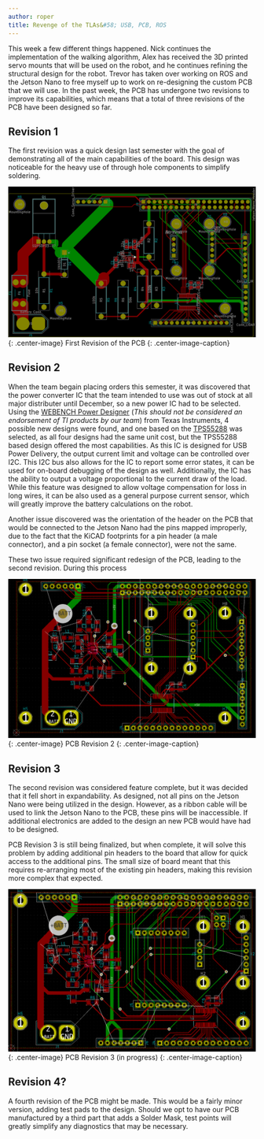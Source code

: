 ```yaml
---
author: roper
title: Revenge of the TLAs&#58; USB, PCB, ROS
---
```


This week a few different things happened. Nick continues the implementation of the walking algorithm, Alex has
received the 3D printed servo mounts that will be used on the robot, and he continues refining the structural design
for the robot. Trevor has taken over working on ROS and the Jetson Nano to free myself up to work on re-designing the
custom PCB that we will use. In the past week, the PCB has undergone two revisions to improve its capabilities, which
means that a total of three revisions of the PCB have been designed so far.

## Revision 1

The first revision was a quick design last semester with the goal of demonstrating all of the main capabilities of the
board. This design was noticeable for the heavy use of through hole components to simplify soldering.

![First Revision of the PCB](PCB_REV_1.png){: .center-image}
First Revision of the PCB
{: .center-image-caption}

## Revision 2

When the team begain placing orders this semester, it was discovered that the power converter IC that the team intended
to use was out of stock at all major distributer until December, so a new power IC had to be selected. Using the
[WEBENCH Power Designer](https://www.ti.com/design-resources/design-tools-simulation/webench-power-designer.html)
(_This should not be considered an endorsement of TI products by our team_) from
Texas Instruments, 4 possible new designs were found, and one based on the
[TPS55288](https://www.ti.com/product/TPS55288) was selected, as all four designs had the same unit cost, but the
TPS55288 based design offered the most capabilities.
As this IC is designed for USB Power Delivery, the output current limit and voltage can be controlled over I2C.
This I2C bus also allows for the IC to report some error states, it can be used for on-board debugging of the design
as well. Additionally, the IC has the ability to output a voltage proportional to the current draw of the load. While
this feature was designed to allow voltage compensation for loss in long wires, it can be also used as a general purpose
current sensor, which will greatly improve the battery calculations on the robot.

Another issue discovered was the orientation of the header on the PCB that would be connected to the Jetson Nano had the
pins mapped improperly, due to the fact that the KiCAD footprints for a pin header (a male connector), and a pin socket
(a female connector), were not the same.

These two issue required significant redesign of the PCB, leading to the second revision. During this process

![PCB Revision 2](PCB_REV_2.png){: .center-image}
PCB Revision 2
{: .center-image-caption}

## Revision 3

The second revision was considered feature complete, but it was decided that it fell short in expandability.
As designed, not all pins on the Jetson Nano were being utilized in the design. However, as a ribbon cable will be used
to link the Jetson Nano to the PCB, these pins will be inaccessible. If additional electronics are added to the design
an new PCB would have had to be designed.

PCB Revision 3 is still being finalized, but when complete, it will solve this problem by adding additional pin headers
to the board that allow for quick access to the additional pins. The small size of board meant that this requires
re-arranging most of the existing pin headers, making this revision more complex that expected.

![PCB Revision 3 (in progress)](PCB_REV_3.png){: .center-image}
PCB Revision 3 (in progress)
{: .center-image-caption}

## Revision 4?

A fourth revision of the PCB might be made. This would be a fairly minor version, adding test pads to the design.
Should we opt to have our PCB manufactured by a third part that adds a Solder Mask, test points will greatly simplify
any diagnostics that may be necessary.